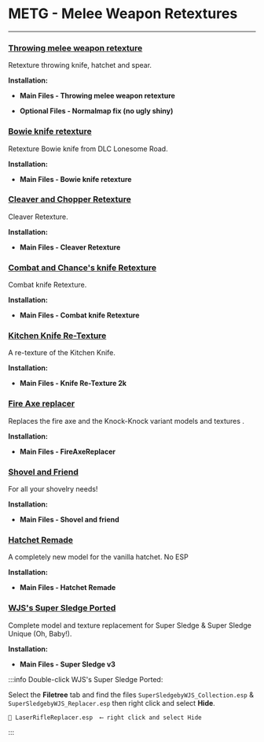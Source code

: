 # METG - Melee Weapon Retextures

---

### [Throwing melee weapon retexture](https://www.nexusmods.com/newvegas/mods/63000)

Retexture throwing knife, hatchet and spear.

**Installation:**

- **Main Files - Throwing melee weapon retexture**

- **Optional Files - Normalmap fix (no ugly shiny)**


### [Bowie knife retexture](https://www.nexusmods.com/newvegas/mods/62970)

Retexture Bowie knife from DLC Lonesome Road.

**Installation:**

- **Main Files - Bowie knife retexture**


### [Cleaver and Chopper Retexture](https://www.nexusmods.com/newvegas/mods/63539)

Cleaver Retexture.

**Installation:**

- **Main Files - Cleaver Retexture**


### [Combat and Chance's knife Retexture](https://www.nexusmods.com/newvegas/mods/63055)

Combat knife Retexture.

**Installation:**

- **Main Files - Combat knife Retexture**


### [Kitchen Knife Re-Texture](https://www.nexusmods.com/newvegas/mods/65118)

A re-texture of the Kitchen Knife.

**Installation:**

- **Main Files - Knife Re-Texture 2k**


### [Fire Axe replacer](https://www.nexusmods.com/newvegas/mods/56064)

Replaces the fire axe and the Knock-Knock variant models and textures .

**Installation:**

- **Main Files - FireAxeReplacer**


### [Shovel and Friend](https://www.nexusmods.com/newvegas/mods/80846)

For all your shovelry needs!

**Installation:**

- **Main Files - Shovel and friend**


### [Hatchet Remade](https://www.nexusmods.com/newvegas/mods/80352)

A completely new model for the vanilla hatchet. No ESP 

**Installation:**

- **Main Files - Hatchet Remade**


### [WJS's Super Sledge Ported](https://www.nexusmods.com/newvegas/mods/68146)

Complete model and texture replacement for Super Sledge & Super Sledge Unique (Oh, Baby!).

**Installation:**

- **Main Files - Super Sledge v3**

:::info Double-click WJS's Super Sledge Ported:

Select the **Filetree** tab and find the files `SuperSledgebyWJS_Collection.esp` & `SuperSledgebyWJS_Replacer.esp` then right click and select **Hide**.

```
📄 LaserRifleReplacer.esp  ⟵ right click and select Hide
```

:::
